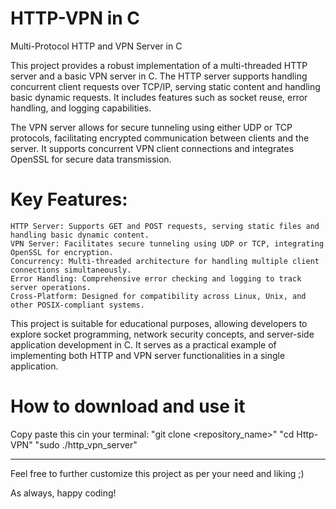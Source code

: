 # HTTP-VPN in C
 Multi-Protocol HTTP and VPN Server in C
 
 This project provides a robust implementation of a multi-threaded HTTP server and a basic VPN server in C. The HTTP server supports handling concurrent client requests over TCP/IP, serving static content and handling basic dynamic requests. It includes features such as socket reuse, error handling, and logging capabilities.

The VPN server allows for secure tunneling using either UDP or TCP protocols, facilitating encrypted communication between clients and the server. It supports concurrent VPN client connections and integrates OpenSSL for secure data transmission.

# Key Features:

    HTTP Server: Supports GET and POST requests, serving static files and handling basic dynamic content.
    VPN Server: Facilitates secure tunneling using UDP or TCP, integrating OpenSSL for encryption.
    Concurrency: Multi-threaded architecture for handling multiple client connections simultaneously.
    Error Handling: Comprehensive error checking and logging to track server operations.
    Cross-Platform: Designed for compatibility across Linux, Unix, and other POSIX-compliant systems.

This project is suitable for educational purposes, allowing developers to explore socket programming, network security concepts, and server-side application development in C. It serves as a practical example of implementing both HTTP and VPN server functionalities in a single application.

# How to download and use it

Copy paste this cin your terminal: "git clone <repository_name>"
"cd Http-VPN"
"sudo ./http_vpn_server"

---------------------------------------------------------------------------------------

Feel free to further customize this project as per your need and liking ;)

As always, happy coding!

